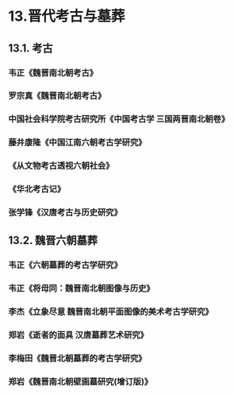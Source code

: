# 13.晋代考古与墓葬

## 13.1. 考古


### 韦正《魏晋南北朝考古》

### 罗宗真《魏晋南北朝考古》

### 中国社会科学院考古研究所《中国考古学 三国两晋南北朝卷》

### 藤井康隆《中国江南六朝考古学研究》

### 《从文物考古透视六朝社会》

### 《华北考古记》

### 张学锋《汉唐考古与历史研究》


## 13.2. 魏晋六朝墓葬

### 韦正《六朝墓葬的考古学研究》

### 韦正《将毋同：魏晋南北朝图像与历史》

### 李杰《立象尽意 魏晋南北朝平面图像的美术考古学研究》

### 郑岩《逝者的面具 汉唐墓葬艺术研究》

### 李梅田《魏晋北朝墓葬的考古学研究》

### 郑岩《魏晋南北朝壁画墓研究(增订版)》

